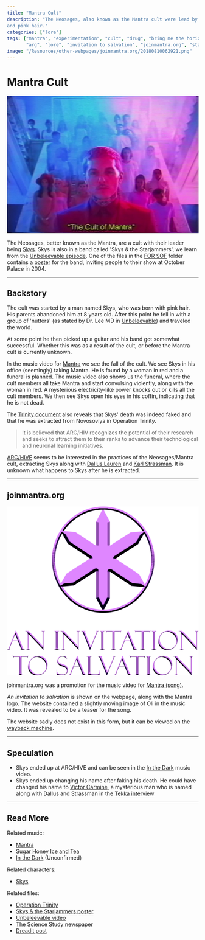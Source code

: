 ```yaml
---
title: "Mantra Cult"
description: "The Neosages, also known as the Mantra cult were lead by Skys, a mysterious leader with a charming aura 
and pink hair."
categories: ["lore"]
tags: ["mantra", "experimentation", "cult", "drug", "bring me the horizon", "bmth", 
       "arg", "lore", "invitation to salvation", "joinmantra.org", "starjammers", "skys"]
image: "/Resources/other-webpages/joinmantra.org/20180810062921.png"
---
```

# Mantra Cult

![The Cult of Mantra](../../Resources/files/unbeleevable/gallery/cult-of-mantra.png)

The Neosages, better known as the Mantra, are a cult with their leader being
[Skys](../characters/skys).
Skys is also in a band called 'Skys & the Starjammers',
we learn from the [Unbeleevable episode](../files/unbeleevable).
One of the files in the [FOR SOF](../files/for-sof) folder contains a [poster](../files/skystarjammers) 
for the band, inviting people to their show at October Palace in 2004.

***

## Backstory

The cult was started by a man named Skys, who was born with pink hair. His parents abandoned 
him at 8 years old.
After this point he fell in with a group of 'nutters'
(as stated by Dr. Lee MD in [Unbeleevable](../files/unbeleevable)) 
and traveled the world.

At some point he then picked up a guitar and his band got somewhat successful.
Whether this was as a result of the cult, or before the Mantra cult is currently unknown.

In the music video for [Mantra](../music/amo-mantra) we see the fall of the cult.
We see Skys in his office (seemingly) taking Mantra.
He is found by a woman in red and a funeral is planned.
The music video also shows us the funeral, where the cult members all take Mantra and start 
convulsing violently, along with the woman in red.
A mysterious electricity-like power knocks out or kills all the cult members.
We then see Skys open his eyes in his coffin, indicating that he is not dead.

The [Trinity document](../files/trinity_document) also reveals that Skys' death was indeed faked and that he 
was extracted from Novosoviya in Operation Trinity.

> It is believed that ARC/HIV recognizes the potential of their research
> and seeks to attract them to their ranks to advance their technological and neuronal learning initiatives.

[ARC/HIVE](archive) seems to be interested in the practices of the Neosages/Mantra cult, extracting Skys along 
with [Dallus Lauren](../characters/dallus-lauren) and [Karl Strassman](../characters/strassman).
It is unknown what happens to Skys after he is extracted.

***

## joinmantra.org

![Mantra logo with the phrase "An Invitation to Salvation"](../../Resources/other-webpages/joinmantra.org/20180810062921.png)

joinmantra.org was a promotion for the music video for [Mantra (song)](../music/amo-mantra).

*An invitation to salvation* is shown on the webpage, along with the Mantra logo.
The website contained a slightly moving image of Oli in the music video.
It was revealed to be a teaser for the song.

The website sadly does not exist in this form,
but it can be viewed on the [wayback machine](https://web.archive.org/web/20190408225654/http://www.joinmantra.org/).

***

## Speculation

- Skys ended up at ARC/HIVE and can be seen in the [In the Dark](../music/amo-in-the-dark) music video.
- Skys ended up changing his name after faking his death. He could have changed his name to [Victor Carmine](../characters#victor-carmine), 
a mysterious man who is named along with Dallus and Strassman in the [Tekka interview](../files/tekka_interview)

***

## Read More

Related music:

- [Mantra](../music/amo-mantra)
- [Sugar Honey Ice and Tea](../music/amo-shit)
- [In the Dark](../music/amo-in-the-dark) (Unconfirmed)

Related characters:

- [Skys](../characters/skys)

Related files:

- [Operation Trinity](../files/trinity_document)
- [Skys & the Starjammers poster](../files/skystarjammers)
- [Unbeleevable video](../files/unbeleevable)
- [The Science Study newspaper](../files/thesciencestudy)
- [Dreadit post](../files/dreadit)